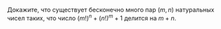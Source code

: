 Докажите, что существует бесконечно много пар $(m, n)$ натуральных чисел 
таких, что число $(m!)^n+(n!)^m+1$ делится на $m+n$.